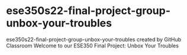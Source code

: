 # ese350s22-final-project-group-unbox-your-troubles
ese350s22-final-project-group-unbox-your-troubles created by GitHub Classroom
Welcome to our ESE350 Final Project: Unbox Your Troubles
